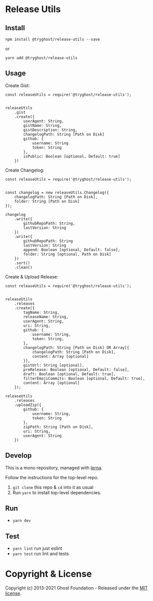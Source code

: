 # Release Utils

## Install

`npm install @tryghost/release-utils --save`

or

`yarn add @tryghost/release-utils`


## Usage

Create Gist:

```
const releaseUtils = require('@tryghost/release-utils');


releaseUtils
    .gist
    .create({
        userAgent: String,
        gistName: String,
        gistDescription: String,
        changelogPath: String [Path on Disk]
        github: {
            username: String
            token: String
        },
        isPublic: Boolean [optional, Default: true]
    })
```

Create Changelog:

```
const releaseUtils = require('@tryghost/release-utils');


const changelog = new releaseUtils.Changelog({
    changelogPath: String [Path on Disk],
    folder: String [Path on Disk]
});

changelog
    .write({
        githubRepoPath: String,
        lastVersion: String
    })
    .write({
        githubRepoPath: String
        lastVersion: String
        append: Boolean [optional, Default: false],
        folder: String [optional, Path on Disk]
    })
    .sort()
    .clean()
```

Create & Upload Release:

```
const releaseUtils = require('@tryghost/release-utils');


releaseUtils
    .releases
    .create({
        tagName: String,
        releaseName: String,
        userAgent: String,
        uri: String,
        github: {
            username: String,
            token: String,
        },
        changelogPath: String [Path on Disk] OR Array[{
            changelogPath: String [Path on Disk],
            content: Array [optional]
        }],
        gistUrl: String [optional],
        preRelease: Boolean [optional, Default: false],
        draft: Boolean [optional, Default: true],
        filterEmojiCommits: Boolean [optional, Default: true],
        content: Array [optional]
    });

releaseUtils
    .releases
    .uploadZip({
        github: {
            username: String,
            token: String
        },
        zipPath: String [Path on Disk],
        uri: String,
        userAgent: String
    })
```


## Develop

This is a mono repository, managed with [lerna](https://lernajs.io/).

Follow the instructions for the top-level repo.
1. `git clone` this repo & `cd` into it as usual
2. Run `yarn` to install top-level dependencies.


## Run

- `yarn dev`


## Test

- `yarn lint` run just eslint
- `yarn test` run lint and tests




# Copyright & License

Copyright (c) 2013-2021 Ghost Foundation - Released under the [MIT license](LICENSE).
